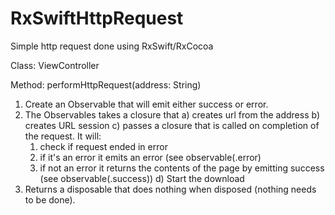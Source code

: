 # RxSwiftHttpRequest
Simple http request done using RxSwift/RxCocoa


 Class: ViewController
 
 Method: performHttpRequest(address: String)

1) Create an Observable that will emit either success or error.
2) The Observables takes a closure that
  a) creates url from the address
  b) creates URL session
  c) passes a closure that is called on completion of the request.  It will:
      1) check if request ended in error
      2) if it's an error it emits an error (see observable(.error)
      3) if not an error it returns the contents of the page by emitting
         success (see observable(.success))
  d) Start the download
3) Returns a disposable that does nothing when disposed (nothing needs to be done).
